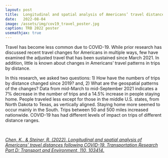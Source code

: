 ```yaml
---
layout: post
title:  Longitudinal and spatial analysis of Americans’ travel distances following COVID-19
date:   2022-08-04
image: /assets/img/cov19_travel_poster.jpg
caption: TRB 2022 poster
usemathjax: true
---
```


Travel has become less common due to COVID-19. While prior research has discussed recent 
travel changes for Americans in multiple ways, few have examined the adjusted travel that has 
been sustained since March 2021. In addition, little is known about changes in Americans’ travel 
patterns in trips by distance. 

In this research, we asked two questions: 1\) How have the numbers of trips by distance changed 
since 2019? and, 2\) What are the geospatial patterns of the changes? Data from mid-March to 
mid-September 2021 indicates a 7% decrease in the number of trips and a 14.5% increase in 
people staying home. People traveled less except for those in the middle U.S. states, from North 
Dakota to Texas, as vertically aligned. Staying home more seemed to occur mainly in the South. 
Trips between 50 and 500 miles increased nationwide. COVID-19 has had different levels of 
impact on trips of different distance ranges. 

<br />

[*Chen, K., & Steiner, R. (2022). Longitudinal and spatial analysis of Americans’ travel distances following COVID-19. Transportation Research Part D: Transport and Environment, 110, 103414*.](https://www.sciencedirect.com/science/article/pii/S1361920922002401)
